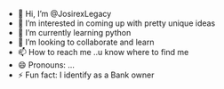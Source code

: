 - 👋 Hi, I’m @JosirexLegacy
- 👀 I’m interested in coming up with pretty unique ideas
- 🌱 I’m currently learning python 
- 💞️ I’m looking to collaborate and learn 
- 📫 How to reach me ..u know where to find me
- 😄 Pronouns: ...
- ⚡ Fun fact: I identify as a Bank owner

<!---
JosirexLegacy/JosirexLegacy is a ✨ special ✨ repository because its `README.md` (this file) appears on your GitHub profile.
You can click the Preview link to take a look at your changes.
--->
